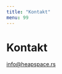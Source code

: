 ```yaml
---
title: "Kontakt"
menu: 99
---
```


# Kontakt

[info@heapspace.rs](mailto:info@heapspace.rs?subject=OpenData)
